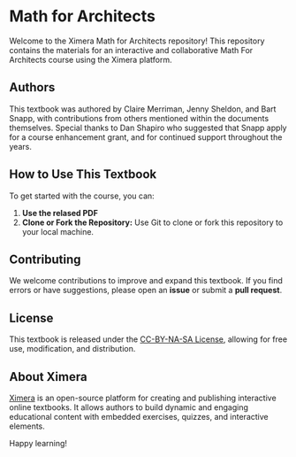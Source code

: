 # Math for Architects

Welcome to the Ximera Math for Architects repository! This repository
contains the materials for an interactive and collaborative Math For
Architects course using the Ximera platform.


## Authors

This textbook was authored by Claire Merriman, Jenny Sheldon, and Bart
Snapp, with contributions from others mentioned within the documents
themselves.  Special thanks to Dan Shapiro who suggested that Snapp
apply for a course enhancement grant, and for continued support
throughout the years.

## How to Use This Textbook

To get started with the course, you can:
1. **Use the relased PDF** 
2. **Clone or Fork the Repository:** Use Git to clone or fork this repository to your local machine.

## Contributing

We welcome contributions to improve and expand this textbook. If you
find errors or have suggestions, please open an **issue** or submit a **pull
request**.

## License

This textbook is released under the [CC-BY-NA-SA License](https://creativecommons.org/licenses/by-nc-sa/4.0/deed.en), allowing for free use, modification, and distribution.


## About Ximera

[Ximera](https://github.com/XimeraProject) is an open-source platform for creating and publishing interactive online textbooks. It allows authors to build dynamic and engaging educational content with embedded exercises, quizzes, and interactive elements.



Happy learning!
